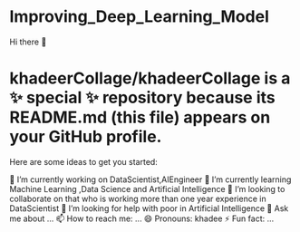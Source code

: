 # Improving_Deep_Learning_Model

Hi there 👋
# khadeerCollage/khadeerCollage is a ✨ special ✨ repository because its README.md (this file) appears on your GitHub profile.

Here are some ideas to get you started:

🔭 I’m currently working on DataScientist,AIEngineer
🌱 I’m currently learning Machine Learning ,Data Science and Artificial Intelligence
👯 I’m looking to collaborate on that who is working more than one year experience in DataScientist
🤔 I’m looking for help with poor in Artificial Intelligence
💬 Ask me about ...
📫 How to reach me: ...
😄 Pronouns: khadee
⚡ Fun fact: ...
